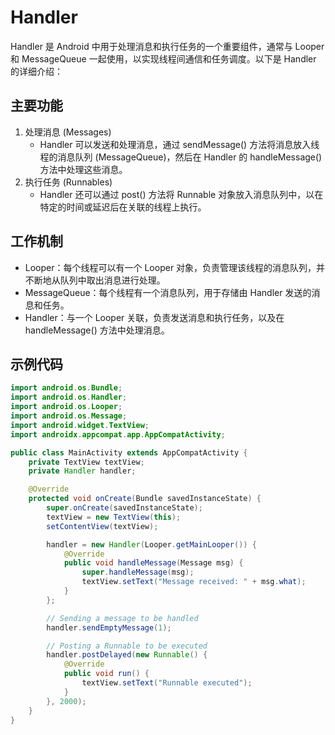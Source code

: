 # Handler

Handler 是 Android 中用于处理消息和执行任务的一个重要组件，通常与 Looper 和 MessageQueue 一起使用，以实现线程间通信和任务调度。以下是 Handler 的详细介绍：

## 主要功能

1. 处理消息 (Messages)
    - Handler 可以发送和处理消息，通过 sendMessage() 方法将消息放入线程的消息队列 (MessageQueue)，然后在 Handler 的 handleMessage() 方法中处理这些消息。
2. 执行任务 (Runnables)
    - Handler 还可以通过 post() 方法将 Runnable 对象放入消息队列中，以在特定的时间或延迟后在关联的线程上执行。

## 工作机制
-	Looper：每个线程可以有一个 Looper 对象，负责管理该线程的消息队列，并不断地从队列中取出消息进行处理。
-	MessageQueue：每个线程有一个消息队列，用于存储由 Handler 发送的消息和任务。
-	Handler：与一个 Looper 关联，负责发送消息和执行任务，以及在 handleMessage() 方法中处理消息。

## 示例代码
```java
import android.os.Bundle;
import android.os.Handler;
import android.os.Looper;
import android.os.Message;
import android.widget.TextView;
import androidx.appcompat.app.AppCompatActivity;

public class MainActivity extends AppCompatActivity {
    private TextView textView;
    private Handler handler;

    @Override
    protected void onCreate(Bundle savedInstanceState) {
        super.onCreate(savedInstanceState);
        textView = new TextView(this);
        setContentView(textView);

        handler = new Handler(Looper.getMainLooper()) {
            @Override
            public void handleMessage(Message msg) {
                super.handleMessage(msg);
                textView.setText("Message received: " + msg.what);
            }
        };

        // Sending a message to be handled
        handler.sendEmptyMessage(1);

        // Posting a Runnable to be executed
        handler.postDelayed(new Runnable() {
            @Override
            public void run() {
                textView.setText("Runnable executed");
            }
        }, 2000);
    }
}
```